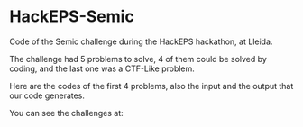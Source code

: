 # HackEPS-Semic
Code of the Semic challenge during the HackEPS hackathon, at Lleida.

The challenge had 5 problems to solve, 4 of them could be solved by coding, and the last one was a CTF-Like problem.

Here are the codes of the first 4 problems, also the input and the output that our code generates.

You can see the challenges at: 
